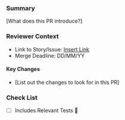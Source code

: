 ### Summary

[What does this PR introduce?]

### Reviewer Context

- Link to Story/Issue: [Insert Link](url)
- Merge Deadline: DD/MM/YY

#### Key Changes

- [List out the changes to look for in this PR]

### Check List

- [ ] Includes Relevant Tests :hospital:
